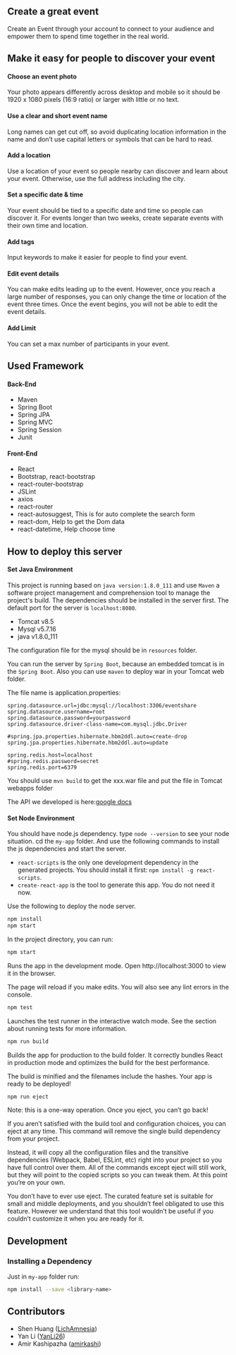 ## Create a great event
Create an Event through your account to connect to your audience and empower them to spend time together in the real world.

## Make it easy for people to discover your event
#### Choose an event photo
Your photo appears differently across desktop and mobile so it should be 1920 x 1080 pixels (16:9 ratio) or larger with little or no text.

#### Use a clear and short event name
Long names can get cut off, so avoid duplicating location information in the name and don’t use capital letters or symbols that can be hard to read.

#### Add a location
Use a location of your event so people nearby can discover and learn about your event. Otherwise, use the full address including the city.

#### Set a specific date & time
Your event should be tied to a specific date and time so people can discover it. For events longer than two weeks, create separate events with their own time and location.

#### Add tags
Input keywords to make it easier for people to find your event.

#### Edit event details
You can make edits leading up to the event. However, once you reach a large number of responses, you can only change the time or location of the event three times. Once the event begins, you will not be able to edit the event details.

#### Add Limit
You can set a max number of participants in your event.


## Used Framework
#### Back-End
- Maven
- Spring Boot
- Spring JPA
- Spring MVC
- Spring Session
- Junit

#### Front-End
- React
- Bootstrap, react-bootstrap
- react-router-bootstrap
- JSLint
- axios
- react-router
- react-autosuggest, This is for auto complete the search form
- react-dom, Help to get the Dom data
- react-datetime, Help choose time

## How to deploy this server
#### Set Java Environment
This project is running based on `java version:1.8.0_111` and use `Maven` a software project management and comprehension tool to manage the project's build. The dependencies should be installed in the server first. The default port for the server is `localhost:8080`.

- Tomcat v8.5
- Mysql v5.7.16
- java v1.8.0_111

The configuration file for the mysql should be in `resources` folder.

You can run the server by `Spring Boot`, because an embedded tomcat is in the `Spring Boot`. Also you can use `maven` to deploy war in your Tomcat web folder.

The file name is application.properties:

```
spring.datasource.url=jdbc:mysql://localhost:3306/eventshare
spring.datasource.username=root
spring.datasource.password=yourpassword
spring.datasource.driver-class-name=com.mysql.jdbc.Driver

#spring.jpa.properties.hibernate.hbm2ddl.auto=create-drop
spring.jpa.properties.hibernate.hbm2ddl.auto=update

spring.redis.host=localhost
#spring.redis.password=secret
spring.redis.port=6379
````

You should use `mvn build` to get the xxx.war file and put the file in Tomcat webapps folder

The API we developed is here:[google docs](https://docs.google.com/document/d/1MEqB7-t_W-4Xhea0ZpYBZ-lD48I3mV2VLI6RIl7oQhA/edit)

#### Set Node Environment
You should have node.js dependency. type `node --version` to see your node situation. cd the `my-app` folder. And use the following commands to install the js dependencies and start the server.

- `react-scripts` is the only one development dependency in the generated projects. You should install it first: `npm install -g react-scripts`.
- `create-react-app` is the tool to generate this app. You do not need it now.

Use the following to deploy the node server.
```sh
npm install
npm start
```

In the project directory, you can run:
```sh
npm start
```
Runs the app in the development mode.
Open http://localhost:3000 to view it in the browser.

The page will reload if you make edits.
You will also see any lint errors in the console.
```sh
npm test
```
Launches the test runner in the interactive watch mode.
See the section about running tests for more information.
```sh
npm run build
```
Builds the app for production to the build folder.
It correctly bundles React in production mode and optimizes the build for the best performance.

The build is minified and the filenames include the hashes.
Your app is ready to be deployed!
```sh
npm run eject
```
Note: this is a one-way operation. Once you eject, you can’t go back!

If you aren’t satisfied with the build tool and configuration choices, you can eject at any time. This command will remove the single build dependency from your project.

Instead, it will copy all the configuration files and the transitive dependencies (Webpack, Babel, ESLint, etc) right into your project so you have full control over them. All of the commands except eject will still work, but they will point to the copied scripts so you can tweak them. At this point you’re on your own.

You don’t have to ever use eject. The curated feature set is suitable for small and middle deployments, and you shouldn’t feel obligated to use this feature. However we understand that this tool wouldn’t be useful if you couldn’t customize it when you are ready for it.

## Development
### Installing a Dependency
Just in `my-app` folder run:
```sh
npm install --save <library-name>
```


## Contributors
* Shen Huang ([LichAmnesia](https://github.com/LichAmnesia))
* Yan Li ([YanLi26](https://github.com/YanLi26))
* Amir Kashipazha ([amirkashi](https://github.com/amirkashi))
